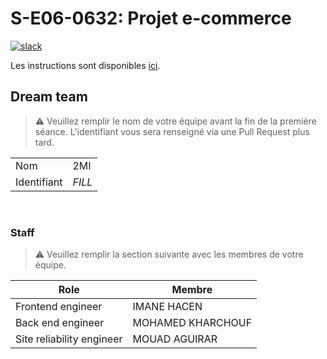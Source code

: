 # S-E06-0632: Projet e-commerce

[![slack](https://img.shields.io/badge/slack-join-yellow.svg?logo=slack)](https://join.slack.com/t/cerim1ecommer-qy81374/shared_invite/zt-1hgh8de7q-v1Mb4g6rwPH6yNzmU7bKNA)

Les instructions sont disponibles [ici](https://github.com/Faylixe/ceri-m1-ecommerce-2022/tree/main/docs).

## Dream team

> :warning: Veuillez remplir le nom de votre équipe avant la fin de
> la première séance. L'identifiant vous sera renseigné via une
> Pull Request plus tard.

|             |        |
| ----------- | ------ |
| Nom         | 2MI    |
| Identifiant | _FILL_ |

<br>

### Staff

> :warning: Veuillez remplir la section suivante avec les membres de
> votre équipe.

| Role                      | Membre            |
| ------------------------- | ----------------- |
| Frontend engineer         | IMANE HACEN       |
| Back end engineer         | MOHAMED KHARCHOUF |
| Site reliability engineer | MOUAD AGUIRAR     |
